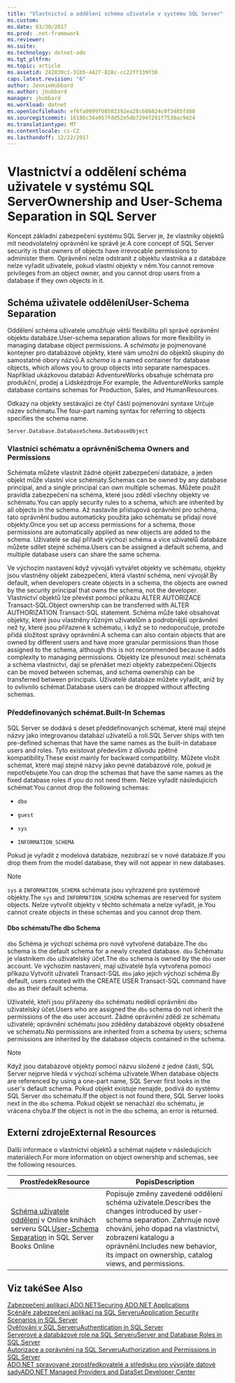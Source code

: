 ```yaml
---
title: "Vlastnictví a oddělení schéma uživatele v systému SQL Server"
ms.custom: 
ms.date: 03/30/2017
ms.prod: .net-framework
ms.reviewer: 
ms.suite: 
ms.technology: dotnet-ado
ms.tgt_pltfrm: 
ms.topic: article
ms.assetid: 242830c1-31b5-4427-828c-cc22ff339f30
caps.latest.revision: "6"
author: JennieHubbard
ms.author: jhubbard
manager: jhubbard
ms.workload: dotnet
ms.openlocfilehash: ef6fa9099f08502392ea28c686824c0f3485fd88
ms.sourcegitcommit: 16186c34a957fdd52e5db7294f291f7530ac9d24
ms.translationtype: MT
ms.contentlocale: cs-CZ
ms.lasthandoff: 12/22/2017
---
```

# <a name="ownership-and-user-schema-separation-in-sql-server"></a><span data-ttu-id="5c5f5-102">Vlastnictví a oddělení schéma uživatele v systému SQL Server</span><span class="sxs-lookup"><span data-stu-id="5c5f5-102">Ownership and User-Schema Separation in SQL Server</span></span>
<span data-ttu-id="5c5f5-103">Koncept základní zabezpečení systému SQL Server je, že vlastníky objektů mít neodvolatelný oprávnění ke správě je.</span><span class="sxs-lookup"><span data-stu-id="5c5f5-103">A core concept of SQL Server security is that owners of objects have irrevocable permissions to administer them.</span></span> <span data-ttu-id="5c5f5-104">Oprávnění nelze odstranit z objektu vlastníka a z databáze nelze vyřadit uživatele, pokud vlastní objekty v něm.</span><span class="sxs-lookup"><span data-stu-id="5c5f5-104">You cannot remove privileges from an object owner, and you cannot drop users from a database if they own objects in it.</span></span>  
  
## <a name="user-schema-separation"></a><span data-ttu-id="5c5f5-105">Schéma uživatele oddělení</span><span class="sxs-lookup"><span data-stu-id="5c5f5-105">User-Schema Separation</span></span>  
 <span data-ttu-id="5c5f5-106">Oddělení schéma uživatele umožňuje větší flexibilitu při správě oprávnění objektu databáze.</span><span class="sxs-lookup"><span data-stu-id="5c5f5-106">User-schema separation allows for more flexibility in managing database object permissions.</span></span> <span data-ttu-id="5c5f5-107">A *schématu* je pojmenované kontejner pro databázové objekty, které vám umožní do objektů skupiny do samostatné obory názvů.</span><span class="sxs-lookup"><span data-stu-id="5c5f5-107">A *schema* is a named container for database objects, which allows you to group objects into separate namespaces.</span></span> <span data-ttu-id="5c5f5-108">Například ukázkovou databázi AdventureWorks obsahuje schémata pro produkční, prodej a Lidskézdroje.</span><span class="sxs-lookup"><span data-stu-id="5c5f5-108">For example, the AdventureWorks sample database contains schemas for Production, Sales, and HumanResources.</span></span>  
  
 <span data-ttu-id="5c5f5-109">Odkazy na objekty sestávající ze čtyř částí pojmenování syntaxe Určuje název schématu.</span><span class="sxs-lookup"><span data-stu-id="5c5f5-109">The four-part naming syntax for referring to objects specifies the schema name.</span></span>  
  
```  
Server.Database.DatabaseSchema.DatabaseObject  
```  
  
### <a name="schema-owners-and-permissions"></a><span data-ttu-id="5c5f5-110">Vlastníci schématu a oprávnění</span><span class="sxs-lookup"><span data-stu-id="5c5f5-110">Schema Owners and Permissions</span></span>  
 <span data-ttu-id="5c5f5-111">Schémata můžete vlastnit žádné objekt zabezpečení databáze, a jeden objekt může vlastní více schématy.</span><span class="sxs-lookup"><span data-stu-id="5c5f5-111">Schemas can be owned by any database principal, and a single principal can own multiple schemas.</span></span> <span data-ttu-id="5c5f5-112">Můžete použít pravidla zabezpečení na schéma, které jsou zdědí všechny objekty ve schématu.</span><span class="sxs-lookup"><span data-stu-id="5c5f5-112">You can apply security rules to a schema, which are inherited by all objects in the schema.</span></span> <span data-ttu-id="5c5f5-113">Až nastavíte přístupová oprávnění pro schéma, tato oprávnění budou automaticky použita jako schématu se přidají nové objekty.</span><span class="sxs-lookup"><span data-stu-id="5c5f5-113">Once you set up access permissions for a schema, those permissions are automatically applied as new objects are added to the schema.</span></span> <span data-ttu-id="5c5f5-114">Uživatelé se dají přiřadit výchozí schéma a více uživatelů databáze můžete sdílet stejné schéma.</span><span class="sxs-lookup"><span data-stu-id="5c5f5-114">Users can be assigned a default schema, and multiple database users can share the same schema.</span></span>  
  
 <span data-ttu-id="5c5f5-115">Ve výchozím nastavení když vývojáři vytvářet objekty ve schématu, objekty jsou vlastněny objekt zabezpečení, která vlastní schéma, není vývojář.</span><span class="sxs-lookup"><span data-stu-id="5c5f5-115">By default, when developers create objects in a schema, the objects are owned by the security principal that owns the schema, not the developer.</span></span> <span data-ttu-id="5c5f5-116">Vlastnictví objektů lze převést pomocí příkazu ALTER AUTORIZACE Transact-SQL.</span><span class="sxs-lookup"><span data-stu-id="5c5f5-116">Object ownership can be transferred with ALTER AUTHORIZATION Transact-SQL statement.</span></span> <span data-ttu-id="5c5f5-117">Schéma může také obsahovat objekty, které jsou vlastněny různým uživatelům a podrobnější oprávnění než ty, které jsou přiřazené k schématu, i když se to nedoporučuje, protože přidá složitost správy oprávnění.</span><span class="sxs-lookup"><span data-stu-id="5c5f5-117">A schema can also contain objects that are owned by different users and have more granular permissions than those assigned to the schema, although this is not recommended because it adds complexity to managing permissions.</span></span> <span data-ttu-id="5c5f5-118">Objekty lze přesunout mezi schémata a schéma vlastnictví, dají se přenášet mezi objekty zabezpečení.</span><span class="sxs-lookup"><span data-stu-id="5c5f5-118">Objects can be moved between schemas, and schema ownership can be transferred between principals.</span></span> <span data-ttu-id="5c5f5-119">Uživatelé databáze můžete vyřadit, aniž by to ovlivnilo schémat.</span><span class="sxs-lookup"><span data-stu-id="5c5f5-119">Database users can be dropped without affecting schemas.</span></span>  
  
### <a name="built-in-schemas"></a><span data-ttu-id="5c5f5-120">Předdefinovaných schémat.</span><span class="sxs-lookup"><span data-stu-id="5c5f5-120">Built-In Schemas</span></span>  
 <span data-ttu-id="5c5f5-121">SQL Server se dodává s deset předdefinovaných schémat, které mají stejné názvy jako integrovanou databází uživatelů a rolí.</span><span class="sxs-lookup"><span data-stu-id="5c5f5-121">SQL Server ships with ten pre-defined schemas that have the same names as the built-in database users and roles.</span></span> <span data-ttu-id="5c5f5-122">Tyto existovat především z důvodu zpětné kompatibility.</span><span class="sxs-lookup"><span data-stu-id="5c5f5-122">These exist mainly for backward compatibility.</span></span> <span data-ttu-id="5c5f5-123">Můžete vložit schémat, které mají stejné názvy jako pevné databázové role, pokud je nepotřebujete.</span><span class="sxs-lookup"><span data-stu-id="5c5f5-123">You can drop the schemas that have the same names as the fixed database roles if you do not need them.</span></span> <span data-ttu-id="5c5f5-124">Nelze vyřadit následujících schémat:</span><span class="sxs-lookup"><span data-stu-id="5c5f5-124">You cannot drop the following schemas:</span></span>  
  
-   `dbo`  
  
-   `guest`  
  
-   `sys`  
  
-   `INFORMATION_SCHEMA`  
  
 <span data-ttu-id="5c5f5-125">Pokud je vyřadit z modelová databáze, nezobrazí se v nové databáze.</span><span class="sxs-lookup"><span data-stu-id="5c5f5-125">If you drop them from the model database, they will not appear in new databases.</span></span>  
  
> [!NOTE]
>  <span data-ttu-id="5c5f5-126">`sys` a `INFORMATION_SCHEMA` schémata jsou vyhrazené pro systémové objekty.</span><span class="sxs-lookup"><span data-stu-id="5c5f5-126">The `sys` and `INFORMATION_SCHEMA` schemas are reserved for system objects.</span></span> <span data-ttu-id="5c5f5-127">Nelze vytvořit objekty v těchto schémata a nelze vyřadit, je.</span><span class="sxs-lookup"><span data-stu-id="5c5f5-127">You cannot create objects in these schemas and you cannot drop them.</span></span>  
  
#### <a name="the-dbo-schema"></a><span data-ttu-id="5c5f5-128">Dbo schématu</span><span class="sxs-lookup"><span data-stu-id="5c5f5-128">The dbo Schema</span></span>  
 <span data-ttu-id="5c5f5-129">`dbo` Schéma je výchozí schéma pro nově vytvořené databáze.</span><span class="sxs-lookup"><span data-stu-id="5c5f5-129">The `dbo` schema is the default schema for a newly created database.</span></span> <span data-ttu-id="5c5f5-130">`dbo` Schématu je vlastníkem `dbo` uživatelský účet.</span><span class="sxs-lookup"><span data-stu-id="5c5f5-130">The `dbo` schema is owned by the `dbo` user account.</span></span> <span data-ttu-id="5c5f5-131">Ve výchozím nastavení, mají uživatelé byla vytvořena pomocí příkazu Vytvořit uživateli Transact-SQL `dbo` jako jejich výchozí schéma.</span><span class="sxs-lookup"><span data-stu-id="5c5f5-131">By default, users created with the CREATE USER Transact-SQL command have `dbo` as their default schema.</span></span>  
  
 <span data-ttu-id="5c5f5-132">Uživatelé, kteří jsou přiřazeny `dbo` schématu nedědí oprávnění `dbo` uživatelský účet.</span><span class="sxs-lookup"><span data-stu-id="5c5f5-132">Users who are assigned the `dbo` schema do not inherit the permissions of the `dbo` user account.</span></span> <span data-ttu-id="5c5f5-133">Žádné oprávnění zdědí ze schématu uživatelé; oprávnění schématu jsou zděděny databázové objekty obsažené ve schématu.</span><span class="sxs-lookup"><span data-stu-id="5c5f5-133">No permissions are inherited from a schema by users; schema permissions are inherited by the database objects contained in the schema.</span></span>  
  
> [!NOTE]
>  <span data-ttu-id="5c5f5-134">Když jsou databázové objekty pomocí názvu složené z jedné části, SQL Server nejprve hledá v výchozí schéma uživatele.</span><span class="sxs-lookup"><span data-stu-id="5c5f5-134">When database objects are referenced by using a one-part name, SQL Server first looks in the user's default schema.</span></span> <span data-ttu-id="5c5f5-135">Pokud objekt existuje nenajde, podívá do systému SQL Server `dbo` schématu.</span><span class="sxs-lookup"><span data-stu-id="5c5f5-135">If the object is not found there, SQL Server looks next in the `dbo` schema.</span></span> <span data-ttu-id="5c5f5-136">Pokud objekt se nenachází `dbo` schématu, je vrácena chyba.</span><span class="sxs-lookup"><span data-stu-id="5c5f5-136">If the object is not in the `dbo` schema, an error is returned.</span></span>  
  
## <a name="external-resources"></a><span data-ttu-id="5c5f5-137">Externí zdroje</span><span class="sxs-lookup"><span data-stu-id="5c5f5-137">External Resources</span></span>  
 <span data-ttu-id="5c5f5-138">Další informace o vlastnictví objektů a schémat najdete v následujících materiálech.</span><span class="sxs-lookup"><span data-stu-id="5c5f5-138">For more information on object ownership and schemas, see the following resources.</span></span>  
  
|<span data-ttu-id="5c5f5-139">Prostředek</span><span class="sxs-lookup"><span data-stu-id="5c5f5-139">Resource</span></span>|<span data-ttu-id="5c5f5-140">Popis</span><span class="sxs-lookup"><span data-stu-id="5c5f5-140">Description</span></span>|  
|--------------|-----------------|  
|<span data-ttu-id="5c5f5-141">[Schéma uživatele oddělení](http://msdn.microsoft.com/library/ms190387.aspx) v Online knihách serveru SQL</span><span class="sxs-lookup"><span data-stu-id="5c5f5-141">[User-Schema Separation](http://msdn.microsoft.com/library/ms190387.aspx) in SQL Server Books Online</span></span>|<span data-ttu-id="5c5f5-142">Popisuje změny zavedené oddělení schéma uživatele.</span><span class="sxs-lookup"><span data-stu-id="5c5f5-142">Describes the changes introduced by user-schema separation.</span></span> <span data-ttu-id="5c5f5-143">Zahrnuje nové chování, jeho dopad na vlastnictví, zobrazení katalogu a oprávnění.</span><span class="sxs-lookup"><span data-stu-id="5c5f5-143">Includes new behavior, its impact on ownership, catalog views, and permissions.</span></span>|  
  
## <a name="see-also"></a><span data-ttu-id="5c5f5-144">Viz také</span><span class="sxs-lookup"><span data-stu-id="5c5f5-144">See Also</span></span>  
 [<span data-ttu-id="5c5f5-145">Zabezpečení aplikací ADO.NET</span><span class="sxs-lookup"><span data-stu-id="5c5f5-145">Securing ADO.NET Applications</span></span>](../../../../../docs/framework/data/adonet/securing-ado-net-applications.md)  
 [<span data-ttu-id="5c5f5-146">Scénáře zabezpečení aplikací na SQL Serveru</span><span class="sxs-lookup"><span data-stu-id="5c5f5-146">Application Security Scenarios in SQL Server</span></span>](../../../../../docs/framework/data/adonet/sql/application-security-scenarios-in-sql-server.md)  
 [<span data-ttu-id="5c5f5-147">Ověřování v SQL Serveru</span><span class="sxs-lookup"><span data-stu-id="5c5f5-147">Authentication in SQL Server</span></span>](../../../../../docs/framework/data/adonet/sql/authentication-in-sql-server.md)  
 [<span data-ttu-id="5c5f5-148">Serverové a databázové role na SQL Serveru</span><span class="sxs-lookup"><span data-stu-id="5c5f5-148">Server and Database Roles in SQL Server</span></span>](../../../../../docs/framework/data/adonet/sql/server-and-database-roles-in-sql-server.md)  
 [<span data-ttu-id="5c5f5-149">Autorizace a oprávnění na SQL Serveru</span><span class="sxs-lookup"><span data-stu-id="5c5f5-149">Authorization and Permissions in SQL Server</span></span>](../../../../../docs/framework/data/adonet/sql/authorization-and-permissions-in-sql-server.md)  
 [<span data-ttu-id="5c5f5-150">ADO.NET spravované zprostředkovatelé a středisku pro vývojáře datové sady</span><span class="sxs-lookup"><span data-stu-id="5c5f5-150">ADO.NET Managed Providers and DataSet Developer Center</span></span>](http://go.microsoft.com/fwlink/?LinkId=217917)
